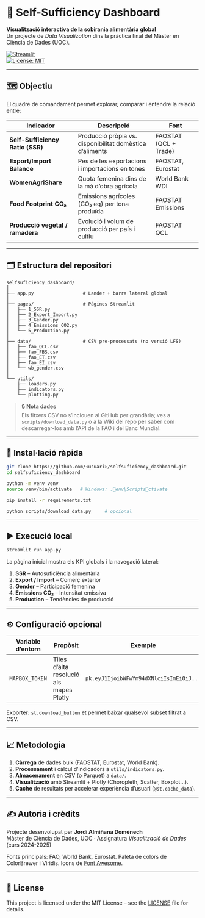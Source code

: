 
# 🌾 Self-Sufficiency Dashboard

**Visualització interactiva de la sobirania alimentària global**  
Un projecte de *Data Visualization* dins la pràctica final del Màster en Ciència de Dades (UOC).

[![Streamlit](https://img.shields.io/badge/built%20with-Streamlit-fuchsia)](https://streamlit.io)  
[![License: MIT](https://img.shields.io/badge/license-MIT-blue)](LICENSE)

---

## 🗺️ Objectiu

El quadre de comandament permet explorar, comparar i entendre la relació entre:

| Indicador | Descripció | Font |
|-----------|------------|------|
| **Self-Sufficiency Ratio (SSR)** | Producció pròpia vs. disponibilitat domèstica d’aliments | FAOSTAT (QCL + Trade) |
| **Export/Import Balance** | Pes de les exportacions i importacions en tones | FAOSTAT, Eurostat |
| **WomenAgriShare** | Quota femenina dins de la mà d’obra agrícola | World Bank WDI |
| **Food Footprint CO₂** | Emissions agrícoles (CO₂ eq) per tona produïda | FAOSTAT Emissions |
| **Producció vegetal / ramadera** | Evolució i volum de producció per país i cultiu | FAOSTAT QCL |

---

## 🗂️ Estructura del repositori

```
selfsuficiency_dashboard/
│
├── app.py                  # Lander + barra lateral global
│
├── pages/                  # Pàgines Streamlit
│   ├── 1_SSR.py
│   ├── 2_Export_Import.py
│   ├── 3_Gender.py
│   ├── 4_Emissions_CO2.py
│   └── 5_Production.py
│
├── data/                   # CSV pre-processats (no versió LFS)
│   ├── fao_QCL.csv
│   ├── fao_FBS.csv
│   ├── fao_ET.csv
│   ├── fao_EI.csv
│   └── wb_gender.csv
│
└── utils/
    ├── loaders.py
    ├── indicators.py
    └── plotting.py
```

> 🔒 **Nota dades**  
> Els fitxers CSV no s’inclouen al GitHub per grandària; ves a `scripts/download_data.py` o a la Wiki del repo per saber com descarregar-los amb l’API de la FAO i del Banc Mundial.

---

## 🚀 Instal·lació ràpida

```bash
git clone https://github.com/<usuari>/selfsuficiency_dashboard.git
cd selfsuficiency_dashboard

python -m venv venv
source venv/bin/activate   # Windows: .env\Scriptsctivate

pip install -r requirements.txt

python scripts/download_data.py     # opcional
```

---

## ▶️ Execució local

```bash
streamlit run app.py
```

La pàgina inicial mostra els KPI globals i la navegació lateral:

1. **SSR** – Autosuficiència alimentària  
2. **Export / Import** – Comerç exterior  
3. **Gender** – Participació femenina  
4. **Emissions CO₂** – Intensitat emissiva  
5. **Production** – Tendències de producció  

---

## ⚙️ Configuració opcional

| Variable d’entorn | Propòsit | Exemple |
|-------------------|----------|---------|
| `MAPBOX_TOKEN`    | Tiles d’alta resolució als mapes Plotly | `pk.eyJ1IjoibWFwYm94dXNlciIsImEiOiJ...` |

Exporter: `st.download_button` et permet baixar qualsevol subset filtrat a CSV.

---

## 📈 Metodologia

1. **Càrrega** de dades bulk (FAOSTAT, Eurostat, World Bank).  
2. **Processament** i càlcul d’indicadors a `utils/indicators.py`.  
3. **Almacenament** en CSV (o Parquet) a `data/`.  
4. **Visualització** amb Streamlit + Plotly (Choropleth, Scatter, Boxplot…).  
5. **Cache** de resultats per accelerar experiència d’usuari (`@st.cache_data`).  

---

## ✍️ Autoria i crèdits

Projecte desenvolupat per **Jordi Almiñana Domènech**  
Màster de Ciència de Dades, UOC · Assignatura *Visualització de Dades* (curs 2024-2025)

Fonts principals: FAO, World Bank, Eurostat. Paleta de colors de ColorBrewer i Viridis. Icons de [Font Awesome](https://fontawesome.com/).

---

## 📝 License

This project is licensed under the MIT License – see the [LICENSE](LICENSE) file for details.

